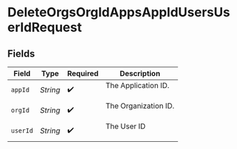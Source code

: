 # DeleteOrgsOrgIdAppsAppIdUsersUserIdRequest


## Fields

| Field                  | Type                   | Required               | Description            |
| ---------------------- | ---------------------- | ---------------------- | ---------------------- |
| `appId`                | *String*               | :heavy_check_mark:     | The Application ID.<br/><br/> |
| `orgId`                | *String*               | :heavy_check_mark:     | The Organization ID.<br/><br/> |
| `userId`               | *String*               | :heavy_check_mark:     | The User ID<br/><br/>  |